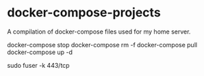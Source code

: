 # docker-compose-projects

A compilation of docker-compose files used for my home server.

docker-compose stop
docker-compose rm -f
docker-compose pull  
docker-compose up -d

sudo fuser -k 443/tcp
